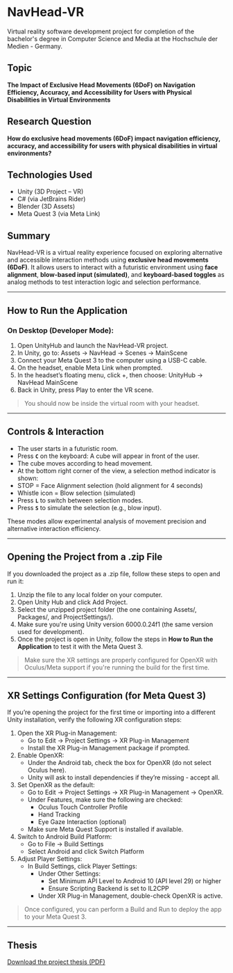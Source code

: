 # NavHead-VR
Virtual reality software development project for completion of the bachelor's degree in Computer Science and Media at the Hochschule der Medien - Germany.

## Topic  
**The Impact of Exclusive Head Movements (6DoF) on Navigation Efficiency, Accuracy, and Accessibility for Users with Physical Disabilities in Virtual Environments**  

## Research Question  
**How do exclusive head movements (6DoF) impact navigation efficiency, accuracy, and accessibility for users with physical disabilities in virtual environments?**  

## Technologies Used  
- Unity (3D Project – VR)
- C# (via JetBrains Rider)
- Blender (3D Assets)
- Meta Quest 3 (via Meta Link)

## Summary  

NavHead-VR is a virtual reality experience focused on exploring alternative and accessible interaction methods using **exclusive head movements (6DoF)**. It allows users to interact with a futuristic environment using **face alignment**, **blow-based input (simulated)**, and **keyboard-based toggles** as analog methods to test interaction logic and selection performance.

---

## How to Run the Application

### On Desktop (Developer Mode):

1. Open UnityHub and launch the NavHead-VR project.
2. In Unity, go to: Assets → NavHead → Scenes → MainScene
3. Connect your Meta Quest 3 to the computer using a USB-C cable.
4. On the headset, enable Meta Link when prompted.
5. In the headset’s floating menu, click +, then choose: UnityHub → NavHead MainScene
6. Back in Unity, press Play to enter the VR scene.

> You should now be inside the virtual room with your headset.

---

## Controls & Interaction

- The user starts in a futuristic room.
- Press **`C`** on the keyboard: A cube will appear in front of the user.
- The cube moves according to head movement.
- At the bottom right corner of the view, a selection method indicator is shown:
- STOP = Face Alignment selection (hold alignment for 4 seconds)
- Whistle icon = Blow selection (simulated)
- Press **`L`** to switch between selection modes.
- Press **`S`** to simulate the selection (e.g., blow input).

These modes allow experimental analysis of movement precision and alternative interaction efficiency.

---

## Opening the Project from a .zip File

If you downloaded the project as a .zip file, follow these steps to open and run it:

1. Unzip the file to any local folder on your computer.
2. Open Unity Hub and click Add Project.
3. Select the unzipped project folder (the one containing Assets/, Packages/, and ProjectSettings/).
4. Make sure you're using Unity version 6000.0.24f1 (the same version used for development).
5. Once the project is open in Unity, follow the steps in **How to Run the Application** to test it with the Meta Quest 3.

> Make sure the XR settings are properly configured for OpenXR with Oculus/Meta support if you're running the build for the first time.

---

## XR Settings Configuration (for Meta Quest 3)

If you’re opening the project for the first time or importing into a different Unity installation, verify the following XR configuration steps:

1. Open the XR Plug-in Management:
    - Go to Edit → Project Settings → XR Plug-in Management
    - Install the XR Plug-in Management package if prompted.
2. Enable OpenXR:
    - Under the Android tab, check the box for OpenXR (do not select Oculus here).
    - Unity will ask to install dependencies if they’re missing - accept all.
3. Set OpenXR as the default:
    - Go to Edit → Project Settings → XR Plug-in Management → OpenXR.
    - Under Features, make sure the following are checked:
        - Oculus Touch Controller Profile
        - Hand Tracking
        - Eye Gaze Interaction (optional)
     - Make sure Meta Quest Support is installed if available.
4. Switch to Android Build Platform:
    - Go to File → Build Settings
    - Select Android and click Switch Platform
5. Adjust Player Settings:
    - In Build Settings, click Player Settings:
        - Under Other Settings:
            - Set Minimum API Level to Android 10 (API level 29) or higher
            - Ensure Scripting Backend is set to IL2CPP
        - Under XR Plug-in Management, double-check OpenXR is active.

> Once configured, you can perform a Build and Run to deploy the app to your Meta Quest 3.

---

## Thesis

[Download the project thesis (PDF)](https://github.com/Kethella/NavHead-VR/blob/main/Abschlussarbeit_kc029_KethellaOliveira_43385_compressed.pdf)





